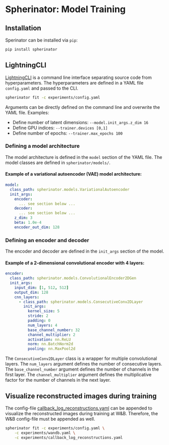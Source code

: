 # Spherinator: Model Training

## Installation

Sperinator can be installed via `pip`:

```bash
pip install spherinator
```

## LightningCLI

[LightningCLI](https://lightning.ai/docs/pytorch/latest/cli/lightning_cli.html#lightning-cli) is a command line interface separating source code from hyperparameters. The hyperparameters are defined in a YAML file `config.yaml` and passed to the CLI.

```bash
spherinator fit -c experiments/config.yaml
```

Arguments can be directly defined on the command line and overwrite the YAML file.
Examples:

- Define number of latent dimensions: `--model.init_args.z_dim 16`
- Define GPU indices: `--trainer.devices [0,1]`
- Define number of epochs: `--trainer.max_epochs 100`

### Defining a model architecture

The model architecture is defined in the `model` section of the YAML file. The model classes are defined in `spherinator/models/`.

#### Example of a variational autoencoder (VAE) model architecture:
```yaml
model:
  class_path: spherinator.models.VariationalAutoencoder
  init_args:
    encoder:
      ... see section below ...
    decoder:
      ... see section below ...
    z_dim: 3
    beta: 1.0e-4
    encoder_out_dim: 128
```

### Defining an encoder and decoder

The encoder and decoder are defined in the `init_args` section of the model.

#### Example of a 2-dimensional convolutional encoder with 4 layers:
```yaml
encoder:
  class_path: spherinator.models.ConvolutionalEncoder2DGen
  init_args:
    input_dim: [1, 512, 512]
    output_dim: 128
    cnn_layers:
      - class_path: spherinator.models.ConsecutiveConv2DLayer
        init_args:
          kernel_size: 5
          stride: 2
          padding: 0
          num_layers: 4
          base_channel_number: 32
          channel_multiplier: 2
          activation: nn.ReLU
          norm: nn.BatchNorm2d
          pooling: nn.MaxPool2d
```

The `ConsecutiveConv2DLayer` class is a wrapper for multiple convolutional layers. The `num_layers`
argument defines the number of consecutive layers. The `base_channel_number` argument defines the
number of channels in the first layer. The `channel_multiplier` argument defines the
multiplicative factor for the number of channels in the next layer.

## Visualize reconstructed images during training

The config-file [callback_log_reconstructions.yaml](experiments/callback_log_reconstructions.yaml) can be appended to visualize the reconstructed images during training at W&B. Therefore, the W&B config-file must be appended as well.

```bash
spherinator fit -c experiments/config.yaml \
    -c experiments/wandb.yaml \
    -c experiments/callback_log_reconstructions.yaml
```
